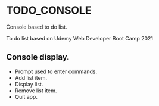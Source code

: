 # TODO_CONSOLE
Console based to do list.

To do list based on Udemy Web Developer Boot Camp 2021

<h2>Console display.</h2>
<ul>
<li>Prompt used to enter commands.</li>
<li>Add list item.</li>
<li>Display list.</li>
<li>Remove list item.</li>
<li>Quit app.</li>
</ul>
